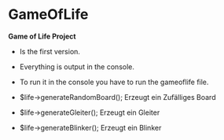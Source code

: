 # GameOfLife
**Game of Life Project**

+ Is the first version. 
+ Everything is output in the console. 
+ To run it in the console you have to run the gameoflife file.

+ $life->generateRandomBoard(); Erzeugt ein Zufälliges Board
+ $life->generateGleiter(); Erzeugt ein Gleiter
+ $life->generateBlinker(); Erzeugt ein Blinker
